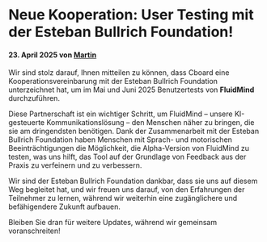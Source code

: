 # Neue Kooperation: User Testing mit der Esteban Bullrich Foundation!

#### 23. April 2025 von [Martin](https://www.linkedin.com/in/martinbedouret/)

Wir sind stolz darauf, Ihnen mitteilen zu können, dass Cboard eine Kooperationsvereinbarung mit der Esteban Bullrich Foundation unterzeichnet hat, um im Mai und Juni 2025 Benutzertests von **FluidMind** durchzuführen.

Diese Partnerschaft ist ein wichtiger Schritt, um FluidMind – unsere KI-gesteuerte Kommunikationslösung – den Menschen näher zu bringen, die sie am dringendsten benötigen. Dank der Zusammenarbeit mit der Esteban Bullrich Foundation haben Menschen mit Sprach- und motorischen Beeinträchtigungen die Möglichkeit, die Alpha-Version von FluidMind zu testen, was uns hilft, das Tool auf der Grundlage von Feedback aus der Praxis zu verfeinern und zu verbessern.

Wir sind der Esteban Bullrich Foundation dankbar, dass sie uns auf diesem Weg begleitet hat, und wir freuen uns darauf, von den Erfahrungen der Teilnehmer zu lernen, während wir weiterhin eine zugänglichere und befähigendere Zukunft aufbauen.

Bleiben Sie dran für weitere Updates, während wir gemeinsam voranschreiten!

